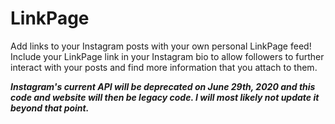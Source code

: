 # LinkPage

Add links to your Instagram posts with your own personal LinkPage feed! Include your LinkPage link in your Instagram bio to allow followers to further interact with your posts and find more information that you attach to them.

***Instagram's current API will be deprecated on June 29th, 2020 and this code and website will then be legacy code. I will most likely not update it beyond that point.***

